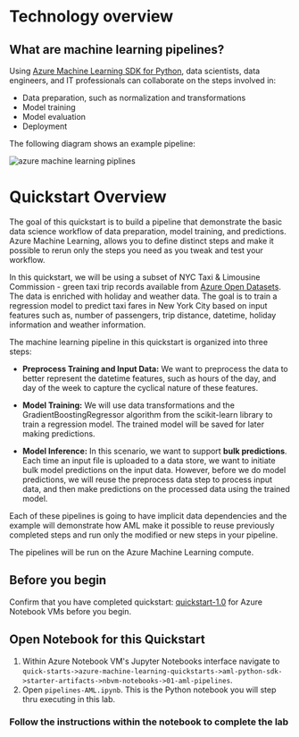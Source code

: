 # Technology overview

## What are machine learning pipelines?
Using [Azure Machine Learning SDK for Python](https://docs.microsoft.com/en-us/python/api/azureml-pipeline-core/?view=azure-ml-py), data scientists, data engineers, and IT professionals can collaborate on the steps involved in:
* Data preparation, such as normalization and transformations
* Model training
* Model evaluation
* Deployment

The following diagram shows an example pipeline:

![azure machine learning piplines](./images/pipelines.png)

# Quickstart Overview
The goal of this quickstart is to build a pipeline that demonstrate the basic data science workflow of data preparation, model training, and predictions. Azure Machine Learning, allows you to define distinct steps and make it possible to rerun only the steps you need as you tweak and test your workflow.

In this quickstart, we will be using a subset of NYC Taxi & Limousine Commission - green taxi trip records available from [Azure Open Datasets](https://azure.microsoft.com/en-us/services/open-datasets/). The data is enriched with holiday and weather data. The goal is to train a regression model to predict taxi fares in New York City based on input features such as, number of passengers, trip distance, datetime, holiday information and weather information.

The machine learning pipeline in this quickstart is organized into three steps:

- **Preprocess Training and Input Data:** We want to preprocess the data to better represent the datetime features, such as hours of the day, and day of the week to capture the cyclical nature of these features.

- **Model Training:** We will use data transformations and the GradientBoostingRegressor algorithm from the scikit-learn library to train a regression model. The trained model will be saved for later making predictions.

- **Model Inference:** In this scenario, we want to support **bulk predictions**. Each time an input file is uploaded to a data store, we want to initiate bulk model predictions on the input data. However, before we do model predictions, we will reuse the preprocess data step to process input data, and then make predictions on the processed data using the trained model.

Each of these pipelines is going to have implicit data dependencies and the example will demonstrate how AML make it possible to reuse previously completed steps and run only the modified or new steps in your pipeline.

The pipelines will be run on the Azure Machine Learning compute.

## Before you begin

Confirm that you have completed quickstart: [quickstart-1.0](../../quickstart-1.0/azure-notebook-vm-setup) for Azure Notebook VMs before you begin.

## Open Notebook for this Quickstart
1. Within Azure Notebook VM's Jupyter Notebooks interface navigate to `quick-starts->azure-machine-learning-quickstarts->aml-python-sdk->starter-artifacts->nbvm-notebooks->01-aml-pipelines`. 
2. Open `pipelines-AML.ipynb`. This is the Python notebook you will step thru executing in this lab.

### Follow the instructions within the notebook to complete the lab
